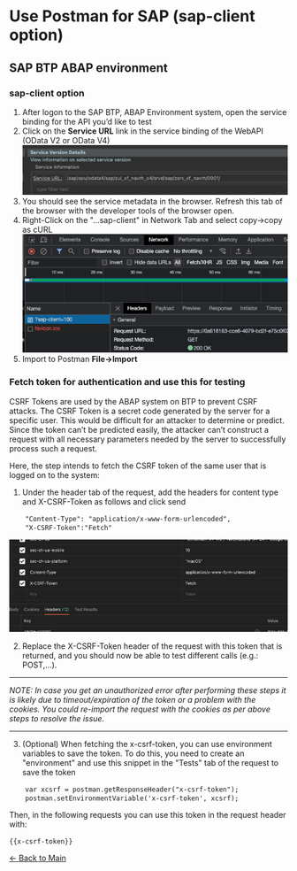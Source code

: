 # Use Postman for SAP (sap-client option)



## SAP BTP ABAP environment 

### sap-client option
1.  After logon to the SAP BTP, ABAP Environment system, open the service binding for the API you’d like to test
2.  Click on the **Service URL** link in the service binding of the WebAPI (OData V2 or OData V4)
![ServiceURL](../../images/postman/ServiceURL.png)
3. You should see the service metadata in the browser. Refresh this tab of the browser with the developer tools of the browser open. 
4. Right-Click on the "...sap-client" in Network Tab and select copy->copy as cURL
![ServiceURL](../../images/postman/sap-client.png)
5. Import to Postman **File->Import**



### Fetch token for authentication and use this for testing

CSRF Tokens are used by the ABAP system on BTP to prevent CSRF attacks. The CSRF Token is a secret code generated by the server for a specific user. This would be difficult for an attacker to determine or predict. Since the token can’t be predicted easily, the attacker can’t construct a request with all necessary parameters needed by the server to successfully process such a request.


Here, the step intends to fetch the CSRF token of the same user that is logged on to the system:

1. Under the header tab of the request, add the headers for content type and X-CSRF-Token as follows and click send

```
    "Content-Type": "application/x-www-form-urlencoded",
    "X-CSRF-Token":"Fetch"
```

![Header Tab](../../images/postman/header01.png)


2. Replace the X-CSRF-Token header of the request with this token that is returned, and you should now be able to test different calls (e.g.: POST,...).

----
*NOTE: In case you get an unauthorized error after performing these steps it is likely due to timeout/expiration of the token or a problem with the cookies. You could re-import the request with the cookies as per above steps to resolve the issue.*

----


3. (Optional) When fetching the x-csrf-token, you can use environment variables to save the token. To do this, you need to create an "environment" and use this snippet in the "Tests" tab of the request to save the token

```
    var xcsrf = postman.getResponseHeader("x-csrf-token");
    postman.setEnvironmentVariable('x-csrf-token', xcsrf);
```

Then, in the following requests you can use this token in the request header with:

```
{{x-csrf-token}}
```



[<- Back to Main](../../README.md)